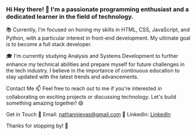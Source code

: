 ### Hi Hey there! 👋 I'm a passionate programming enthusiast and a dedicated learner in the field of technology.

📚 Currently, I'm focused on honing my skills in HTML, CSS, JavaScript, and Python, with a particular interest in front-end development. My ultimate goal is to become a full stack developer.

🎓 I'm currently studying Analysis and Systems Development to further enhance my technical abilities and prepare myself for future challenges in the tech industry. I believe in the importance of continuous education to stay updated with the latest trends and advancements.

Contact Me
📫 Feel free to reach out to me if you're interested in collaborating on exciting projects or discussing technology. Let's build something amazing together! 😄

Get in Touch
📧 Email: nathannievas@gmail.com
💼 LinkedIn: [LinkedIn](https://www.linkedin.com/in/nathan-nievas-a0159b190/)


Thanks for stopping by! 🙌
